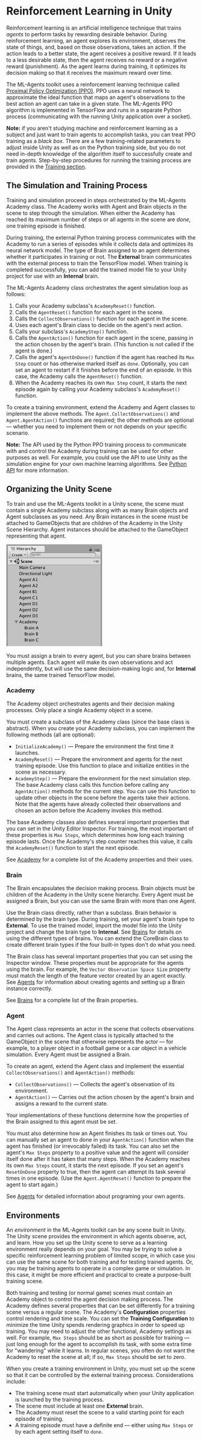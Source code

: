 # Reinforcement Learning in Unity

Reinforcement learning is an artificial intelligence technique that trains
_agents_ to perform tasks by rewarding desirable behavior. During reinforcement
learning, an agent explores its environment, observes the state of things, and,
based on those observations, takes an action. If the action leads to a better
state, the agent receives a positive reward. If it leads to a less desirable
state, then the agent receives no reward or a negative reward (punishment). As
the agent learns during training, it optimizes its decision making so that it
receives the maximum reward over time.

The ML-Agents toolkit uses a reinforcement learning technique called
[Proximal Policy Optimization (PPO)](https://blog.openai.com/openai-baselines-ppo/).
PPO uses a neural network to approximate the ideal function that maps an agent's
observations to the best action an agent can take in a given state. The
ML-Agents PPO algorithm is implemented in TensorFlow and runs in a separate
Python process (communicating with the running Unity application over a socket).

**Note:** if you aren't studying machine and reinforcement learning as a subject
and just want to train agents to accomplish tasks, you can treat PPO training as
a _black box_. There are a few training-related parameters to adjust inside
Unity as well as on the Python training side, but you do not need in-depth
knowledge of the algorithm itself to successfully create and train agents.
Step-by-step procedures for running the training process are provided in the
[Training section](Training-ML-Agents.md).

## The Simulation and Training Process

Training and simulation proceed in steps orchestrated by the ML-Agents Academy
class. The Academy works with Agent and Brain objects in the scene to step
through the simulation. When either the Academy has reached its maximum number
of steps or all agents in the scene are _done_, one training episode is
finished.

During training, the external Python training process communicates with the
Academy to run a series of episodes while it collects data and optimizes its
neural network model. The type of Brain assigned to an agent determines whether
it participates in training or not. The **External** brain communicates with the
external process to train the TensorFlow model. When training is completed
successfully, you can add the trained model file to your Unity project for use
with an **Internal** brain.

The ML-Agents Academy class orchestrates the agent simulation loop as follows:

1. Calls your Academy subclass's `AcademyReset()` function.
2. Calls the `AgentReset()` function for each agent in the scene.
3. Calls the  `CollectObservations()` function for each agent in the scene.
4. Uses each agent's Brain class to decide on the agent's next action.
5. Calls your subclass's `AcademyStep()` function.
6. Calls the `AgentAction()` function for each agent in the scene, passing in
   the action chosen by the agent's brain. (This function is not called if the
   agent is done.)
7. Calls the agent's `AgentOnDone()` function if the agent has reached its `Max
   Step` count or has otherwise marked itself as `done`. Optionally, you can set
   an agent to restart if it finishes before the end of an episode. In this
   case, the Academy calls the `AgentReset()` function.
8. When the Academy reaches its own `Max Step` count, it starts the next episode
   again by calling your Academy subclass's `AcademyReset()` function.

To create a training environment, extend the Academy and Agent classes to
implement the above methods. The `Agent.CollectObservations()` and
`Agent.AgentAction()` functions are required; the other methods are optional —
whether you need to implement them or not depends on your specific scenario.
  
**Note:** The API used by the Python PPO training process to communicate with
and control the Academy during training can be used for other purposes as well.
For example, you could use the API to use Unity as the simulation engine for
your own machine learning algorithms. See [Python API](Python-API.md) for more
information.

## Organizing the Unity Scene

To train and use the ML-Agents toolkit in a Unity scene, the scene must contain
a single Academy subclass along with as many Brain objects and Agent subclasses
as you need. Any Brain instances in the scene must be attached to GameObjects
that are children of the Academy in the Unity Scene Hierarchy. Agent instances
should be attached to the GameObject representing that agent.

![Scene Hierarchy](images/scene-hierarchy.png)

You must assign a brain to every agent, but you can share brains between
multiple agents. Each agent will make its own observations and act
independently, but will use the same decision-making logic and, for **Internal**
brains, the same trained TensorFlow model.

### Academy

The Academy object orchestrates agents and their decision making processes. Only
place a single Academy object in a scene.

You must create a subclass of the Academy class (since the base class is
abstract). When you create your Academy subclass, you can implement the
following methods (all are optional):

* `InitializeAcademy()` — Prepare the environment the first time it launches.
* `AcademyReset()` — Prepare the environment and agents for the next training
  episode. Use this function to place and initialize entities in the scene as
  necessary.
* `AcademyStep()` — Prepare the environment for the next simulation step. The
  base Academy class calls this function before calling any `AgentAction()`
  methods for the current step. You can use this function to update other
  objects in the scene before the agents take their actions. Note that the
  agents have already collected their observations and chosen an action before
  the Academy invokes this method.

The base Academy classes also defines several important properties that you can
set in the Unity Editor Inspector. For training, the most important of these
properties is `Max Steps`, which determines how long each training episode
lasts. Once the Academy's step counter reaches this value, it calls the
`AcademyReset()` function to start the next episode.
  
See [Academy](Learning-Environment-Design-Academy.md) for a complete list of
the Academy properties and their uses.  

### Brain

The Brain encapsulates the decision making process. Brain objects must be
children of the Academy in the Unity scene hierarchy. Every Agent must be
assigned a Brain, but you can use the same Brain with more than one Agent.

Use the Brain class directly, rather than a subclass. Brain behavior is
determined by the brain type. During training, set your agent's brain type to
**External**. To use the trained model, import the model file into the Unity
project and change the brain type to **Internal**. See
[Brains](Learning-Environment-Design-Brains.md) for details on using the
different types of brains. You can extend the CoreBrain class to create
different brain types if the four built-in types don't do what you need.

The Brain class has several important properties that you can set using the
Inspector window. These properties must be appropriate for the agents using the
brain. For example, the `Vector Observation Space Size` property must match the
length of the feature vector created by an agent exactly. See
[Agents](Learning-Environment-Design-Agents.md) for information about creating
agents and setting up a Brain instance correctly.

See [Brains](Learning-Environment-Design-Brains.md) for a complete list of the
Brain properties.

### Agent

The Agent class represents an actor in the scene that collects observations and
carries out actions. The Agent class is typically attached to the GameObject in
the scene that otherwise represents the actor — for example, to a player object
in a football game or a car object in a vehicle simulation. Every Agent must be
assigned a Brain.  

To create an agent, extend the Agent class and implement the essential
`CollectObservations()` and `AgentAction()` methods:

* `CollectObservations()` — Collects the agent's observation of its environment.
* `AgentAction()` — Carries out the action chosen by the agent's brain and
  assigns a reward to the current state.

Your implementations of these functions determine how the properties of the
Brain assigned to this agent must be set.

You must also determine how an Agent finishes its task or times out. You can
manually set an agent to done in your `AgentAction()` function when the agent
has finished (or irrevocably failed) its task. You can also set the agent's `Max
Steps` property to a positive value and the agent will consider itself done
after it has taken that many steps. When the Academy reaches its own `Max Steps`
count, it starts the next episode. If you set an agent's `ResetOnDone` property
to true, then the agent can attempt its task several times in one episode. (Use
the `Agent.AgentReset()` function to prepare the agent to start again.)

See [Agents](Learning-Environment-Design-Agents.md) for detailed information
about programing your own agents.

## Environments

An _environment_ in the ML-Agents toolkit can be any scene built in Unity. The
Unity scene provides the environment in which agents observe, act, and learn.
How you set up the Unity scene to serve as a learning environment really depends
on your goal. You may be trying to solve a specific reinforcement learning
problem of limited scope, in which case you can use the same scene for both
training and for testing trained agents. Or, you may be training agents to
operate in a complex game or simulation. In this case, it might be more
efficient and practical to create a purpose-built training scene.

Both training and testing (or normal game) scenes must contain an Academy object
to control the agent decision making process. The Academy defines several
properties that can be set differently for a training scene versus a regular
scene. The Academy's **Configuration** properties control rendering and time
scale. You can set the **Training Configuration** to minimize the time Unity
spends rendering graphics in order to speed up training. You may need to adjust
the other functional, Academy settings as well. For example, `Max Steps` should
be as short as possible for training — just long enough for the agent to
accomplish its task, with some extra time for "wandering" while it learns. In
regular scenes, you often do not want the Academy to reset the scene at all; if
so, `Max Steps` should be set to zero.

When you create a training environment in Unity, you must set up the scene so
that it can be controlled by the external training process. Considerations
include:

* The training scene must start automatically when your Unity application is
  launched by the training process.
* The scene must include at least one **External** brain.
* The Academy must reset the scene to a valid starting point for each episode of
  training.
* A training episode must have a definite end — either using `Max Steps` or by
  each agent setting itself to `done`.
